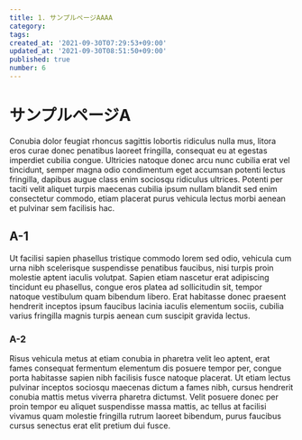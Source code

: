 ```yaml
---
title: 1. サンプルページAAAA
category:
tags:
created_at: '2021-09-30T07:29:53+09:00'
updated_at: '2021-09-30T08:51:50+09:00'
published: true
number: 6
---
```


# サンプルページA
Conubia dolor feugiat rhoncus sagittis lobortis ridiculus nulla mus, litora eros curae donec penatibus laoreet fringilla, consequat eu at egestas imperdiet cubilia congue. Ultricies natoque donec arcu nunc cubilia erat vel tincidunt, semper magna odio condimentum eget accumsan potenti lectus fringilla, dapibus augue class enim sociosqu ridiculus ultrices. Potenti per taciti velit aliquet turpis maecenas cubilia ipsum nullam blandit sed enim consectetur commodo, etiam placerat purus vehicula lectus morbi aenean et pulvinar sem facilisis hac.

## A-1

Ut facilisi sapien phasellus tristique commodo lorem sed odio, vehicula cum urna nibh scelerisque suspendisse penatibus faucibus, nisi turpis proin molestie aptent iaculis volutpat. Sapien etiam nascetur erat adipiscing tincidunt eu phasellus, congue eros platea ad sollicitudin sit, tempor natoque vestibulum quam bibendum libero. Erat habitasse donec praesent hendrerit inceptos ipsum faucibus lacinia iaculis elementum sociis, cubilia varius fringilla magnis turpis aenean cum suscipit gravida lectus.


### A-2

Risus vehicula metus at etiam conubia in pharetra velit leo aptent, erat fames consequat fermentum elementum dis posuere tempor per, congue porta habitasse sapien nibh facilisis fusce natoque placerat. Ut etiam lectus pulvinar inceptos sociosqu maecenas dictum a fames nibh, cursus hendrerit conubia mattis metus viverra pharetra dictumst. Velit posuere donec per proin tempor eu aliquet suspendisse massa mattis, ac tellus at facilisi vivamus quam molestie fringilla rutrum laoreet bibendum, purus faucibus cursus senectus erat elit pretium dui fusce.
